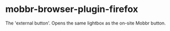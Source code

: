# mobbr-browser-plugin-firefox
The 'external button'. Opens the same lightbox as the on-site Mobbr button. 
